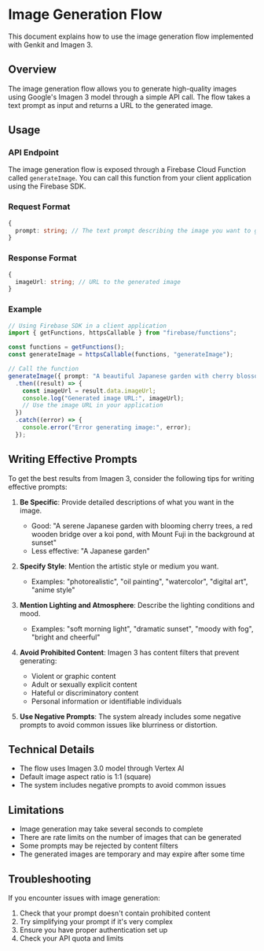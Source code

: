 # Image Generation Flow

This document explains how to use the image generation flow implemented with Genkit and Imagen 3.

## Overview

The image generation flow allows you to generate high-quality images using Google's Imagen 3 model through a simple API call. The flow takes a text prompt as input and returns a URL to the generated image.

## Usage

### API Endpoint

The image generation flow is exposed through a Firebase Cloud Function called `generateImage`. You can call this function from your client application using the Firebase SDK.

### Request Format

```typescript
{
  prompt: string; // The text prompt describing the image you want to generate
}
```

### Response Format

```typescript
{
  imageUrl: string; // URL to the generated image
}
```

### Example

```typescript
// Using Firebase SDK in a client application
import { getFunctions, httpsCallable } from "firebase/functions";

const functions = getFunctions();
const generateImage = httpsCallable(functions, "generateImage");

// Call the function
generateImage({ prompt: "A beautiful Japanese garden with cherry blossoms" })
  .then((result) => {
    const imageUrl = result.data.imageUrl;
    console.log("Generated image URL:", imageUrl);
    // Use the image URL in your application
  })
  .catch((error) => {
    console.error("Error generating image:", error);
  });
```

## Writing Effective Prompts

To get the best results from Imagen 3, consider the following tips for writing effective prompts:

1. **Be Specific**: Provide detailed descriptions of what you want in the image.
   - Good: "A serene Japanese garden with blooming cherry trees, a red wooden bridge over a koi pond, with Mount Fuji in the background at sunset"
   - Less effective: "A Japanese garden"

2. **Specify Style**: Mention the artistic style or medium you want.
   - Examples: "photorealistic", "oil painting", "watercolor", "digital art", "anime style"

3. **Mention Lighting and Atmosphere**: Describe the lighting conditions and mood.
   - Examples: "soft morning light", "dramatic sunset", "moody with fog", "bright and cheerful"

4. **Avoid Prohibited Content**: Imagen 3 has content filters that prevent generating:
   - Violent or graphic content
   - Adult or sexually explicit content
   - Hateful or discriminatory content
   - Personal information or identifiable individuals

5. **Use Negative Prompts**: The system already includes some negative prompts to avoid common issues like blurriness or distortion.

## Technical Details

- The flow uses Imagen 3.0 model through Vertex AI
- Default image aspect ratio is 1:1 (square)
- The system includes negative prompts to avoid common issues

## Limitations

- Image generation may take several seconds to complete
- There are rate limits on the number of images that can be generated
- Some prompts may be rejected by content filters
- The generated images are temporary and may expire after some time

## Troubleshooting

If you encounter issues with image generation:

1. Check that your prompt doesn't contain prohibited content
2. Try simplifying your prompt if it's very complex
3. Ensure you have proper authentication set up
4. Check your API quota and limits